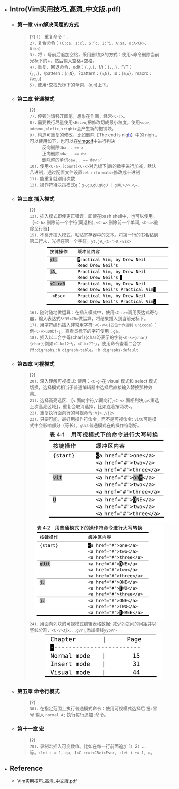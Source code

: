 * ## Intro(Vim实用技巧_高清_中文版.pdf)

    + ### 第一章 vim解决问题的方式

        > [?] 
        `1).` 重复命令：`.`
        <br>`2).` 复合命令：`(C:c$, s:cl, S:^c, I:^i, A:$a, o:A<CR>, O:ko)`
        <br>`3).` 将 + 号前后追加空格，采用删1加3的方式：使用`s`命令删除当前光标下的+，然后输入空格+空格。
        <br>`4).` 重复，回退命令，edit：{`.`,`u`}，f/t：{`;`,`,`}，F/T：{`;`,`,`}，/pattern：{`n`,`N`}，?pattern：{`n`,`N`}，:s：{`&`,`u`}，macro：{`@x`,`u`}
        <br>`5).` 使用`*`查找光标下的单词，{`n`,`N`}上下。

    + ### 第二章 普通模式

        > [?]
        <br>`7).` 停顿时请移开画笔，想象在作画，经常`<C-[>`。
        <br>`8).` 需要换行尽量使用`<Esc>o`,把修改切成最小粒度。使用`<up>,<down>,<left>,<right>`会产生新的撤销块。
        <br>`9).` 构造可重复的修改，比如删除【The end is nig<span style='color: blue;text-decoration: underline;'>h</span>】中的 nigh 。可以使用如下，也可以在[vimgolf](https://www.vimgolf.com/)中进行判决
        <br><span style='padding-left:2.8em' />反向删除`dbx` , `. == x`
        <br><span style='padding-left:2.8em' />正向删除`bdw` , `. == dw`
        <br><span style='padding-left:2.8em' />删除整的单词`daw` , `. == daw` ✅
        <br>`10).` 使用`<C-a>,[count]<C-x>`对光标下|后的数字进行加减，默认八进制，通过配置文件设置`set nrformats=`修改成十进制
        <br>`11).` 能重复就别用次数
        <br>`12).` 操作符待决策模式`g`：`g~`,`gu`,`gU`,`gUgU | gUU`,`>`,`>>`,`<`,`=`,

    + ### 第三章 插入模式

        > [?]
        <br>`13).` 插入模式即使更正错误：即使在bash shell中，也可以使用。【`<C-h>`:删除前一个字符(同退格), `<C-w>`:删除前一个单词, `<C-u>`:删除至行首】
        <br>`15).` 不离开插入模式，粘贴寄存器中的文本。将第一行的书名粘到第二行末，光标在第一个字符。`yt,jA␣<C-r>0.<Esc>`
        <br><span style='padding-left:3.5em' />![](/.images/devops/os/softwares/vim/vim-b1-015.png ':size=30%')
        <br>`16).` 随时随地做运算：在插入模式中，使用`<C-r>=`调用表达式寄存器，输入表达式`6*35<CR>`做运算，将结果插入到当前光标下。
        <br>`17).` 用字符编码插入非常用字符: `<C-v>u{四位十六进制 unicode}`：例`<C-v>u00bf`-`¿`。查看贯标下的字符使用：`ga`。
        <br>`18).` 插入以二合字母{char1}{char2}表示的字符</span>`<C-k>{char}{char}`,例如`<C-k>12`-`½`，`<C-k>?I`-`¿`，使用命令查看二合字母`:digraphs`,`:h digraph-table`。`:h digraphs-default`

    + ### 第四章 可视模式

        > [?]
        <br>`20).` 深入理解可视模式: 使用：`<C-g>`在 visual 模式和 select 模式切换，选择模式相当于普通编辑器中选择后直接输入替换那种效果。
        <br>`21).` 选择高亮选区: 【`v`:面向字符,`V`:面向行,`<C-v>`:面相列块,`gv`:重选上次高亮区域】，重复会取消选择，比如连着按两次`v`。<span>
        <br>`22).` 重复执行面向行的可视命令: `Vj>.`,`Vj2>`
        <br>`23).` 只要可能，最好用操作符命令，而不是可视命令: `vitU`可是模式中会影响部分（等长），`gUit`普通模式在的操作符刚好。
        <br><span style='padding-left:3.5em' />![](/.images/devops/os/softwares/vim/vim-b1-023-01.png ':size=30%')<span style='padding-left:1em' />![](/.images/devops/os/softwares/vim/vim-b1-023-02.png ':size=30%')
        <br>`24).` 用面向列块的可视模式编辑表格数据: 减少列之间的间距并以竖线分割，`<C-v>3jx...gvr|`,添加横线`yypVr-`
        <br><span style='padding-left:3.5em' />![](/.images/devops/os/softwares/vim/vim-b1-024.png ':size=25%')

    + ### 第五章 命令行模式

        > [?]
        <br>`30).` 在指定范围上执行普通模式命令：使用可视模式选择后 摁`:`冒号 输入 `normal A;` 执行每行追加`;`命令。

    + ### 第十一章 宏

        > [?]
        <br>`70).` 录制宏插入可变数值。比如在每一行前面追加 1）2）... 等。`:let i = 1, qa, I<C-r>=i<CR>)<Esc>, :let i += 1, q`。

* ## Reference
    - [Vim实用技巧_高清_中文版.pdf](./README.md)